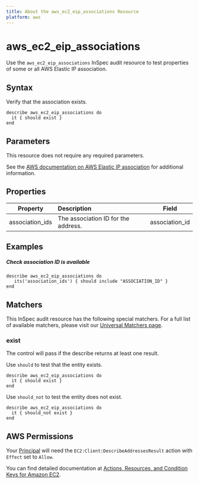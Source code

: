```yaml
---
title: About the aws_ec2_eip_associations Resource
platform: aws
---
```


# aws_ec2_eip_associations

Use the `aws_ec2_eip_associations` InSpec audit resource to test properties of some or all AWS Elastic IP association.

## Syntax

Verify that the association exists.

    describe aws_ec2_eip_associations do
      it { should exist }
    end

## Parameters

This resource does not require any required parameters.

See the [AWS documentation on AWS Elastic IP association](https://docs.aws.amazon.com/AWSCloudFormation/latest/UserGuide/aws-properties-ec2-eip-association.html) for additional information.

## Properties

| Property  | Description | Field |
| :---: | :--- | :---: |
| association_ids | The association ID for the address. | association_id |

## Examples

##### Check association ID is available

    describe aws_ec2_eip_associations do
       its('association_ids') { should include "ASSOCIATION_ID" }
    end

## Matchers

This InSpec audit resource has the following special matchers. For a full list of available matchers, please visit our [Universal Matchers page](https://www.inspec.io/docs/reference/matchers/).

### exist

The control will pass if the describe returns at least one result.

Use `should` to test that the entity exists.

    describe aws_ec2_eip_associations do
      it { should exist }
    end

Use `should_not` to test the entity does not exist.

    describe aws_ec2_eip_associations do
      it { should_not exist }
    end

## AWS Permissions

Your [Principal](https://docs.aws.amazon.com/IAM/latest/UserGuide/intro-structure.html#intro-structure-principal) will need the `EC2:Client:DescribeAddressesResult` action with `Effect` set to `Allow`.

You can find detailed documentation at [Actions, Resources, and Condition Keys for Amazon EC2](https://docs.aws.amazon.com/IAM/latest/UserGuide/list_amazonec2.html).
